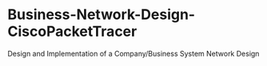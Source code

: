 # Business-Network-Design-CiscoPacketTracer
Design and Implementation of a Company/Business System Network Design
